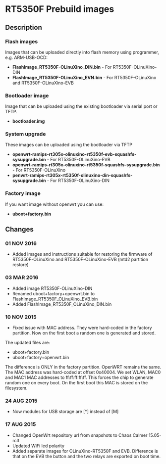 # RT5350F Prebuild images

## Description

### Flash images
Images that can be uploaded directly into flash memory
using programmer, e.g. ARM-USB-OCD:
* __FlashImage_RT5350F-OLinuXino_DIN.bin__ - For RT5350F-OLinuXino-DIN
* __FlashImage_RT5350F-OLinuXino_EVN.bin__ - For RT5350F-OLinuXino and RT5350F-OLinuXino-EVB

### Bootloader image
Image that can be uploaded using the existing bootloader via serial port or TFTP.
* __bootloader.img__

### System upgrade
These images can be uploaded using the bootloader via TFTP
* __openwrt-ramips-rt305x-olinuxino-rt5350f-evb-squashfs-sysupgrade.bin__ - For RT5350F-OLinuXino-EVB
* __openwrt-ramips-rt305x-olinuxino-rt5350f-squashfs-sysupgrade.bin__ - For RT5350F-OLinuXino
* __penwrt-ramips-rt305x-rt5350f-olinuxino-din-squashfs-sysupgrade.bin__ - For RT5350F-OLinuXino-DIN

### Factory image
If you want image without openwrt you can use:
* __uboot+factory.bin__


## Changes

### 01 NOV 2016

* Added images and instructions suitable for restoring the firmware of RT5350F-OLinuXino and RT5350F-OLinuXino-EVB (mtd2 partition restore)

### 03 MAR 2016

* Added image RT5350F-OLinuXino-DIN
* Renamed uboot+factory+openwrt.bin to FlashImage_RT5350F_OLinuXino_EVB.bin
* Added FlashImage_RT5350F_OLinuXino_DIN.bin

### 10 NOV 2015

* Fixed issue with MAC address. They were hard-coded in the 
factory partition. Now on the first boot a random one is 
generated and stored.

The updated files are:
- uboot+factory.bin
- uboot+factory+openwrt.bin

The difference is ONLY in the factory partition. OpenWRT remains the same.
The MAC address was hard-coded at offset 0x40004. We set WLAN,
MAC0 and MAC1 MAC addresses to ff:ff:ff:ff:ff. This forces the chip to
generate random one on every boot. On the first boot this MAC is 
stored on the filesystem.

### 24 AUG 2015

* Now modules for USB storage are [*] instead of [M]

### 17 AUG 2015

* Changed OpenWrt repository url from snapshots to Chaos Calmer 15.05-rc3
* Updated WiFi led polarity
* Added separate images for OLinuXino-RT5350F and EVB. Difference is that on
the EVB the button and the two relays are exported on boot time.
